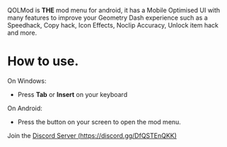 QOLMod is **THE** mod menu for android, it has a Mobile Optimised <cl>UI</c> with many features to improve your <cg>Geometry Dash</c> experience such as a Speedhack, Copy hack, Icon Effects, Noclip Accuracy, Unlock item hack and more.

# How to use.
On Windows:
- Press **Tab** or **Insert** on your keyboard

On Android:
- Press the button on your screen to open the mod menu.

Join the [Discord Server (https://discord.gg/DfQSTEnQKK)](https://discord.gg/DfQSTEnQKK)